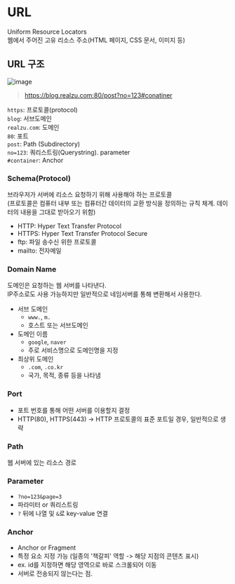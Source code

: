 # URL

Uniform Resource Locators  
웹에서 주어진 고유 리소스 주소(HTML 페이지, CSS 문서, 이미지 등)

## URL 구조

![image](https://github.com/realzu/memo/assets/97022695/def441b1-af20-4f4a-a6ea-c1a43a954f7e)

> https://blog.realzu.com:80/post?no=123#conatiner

`https`: 프로토콜(protocol)  
`blog`: 서브도메인  
`realzu.com`: 도메인  
`80`: 포트  
`post`: Path (Subdirectory)  
`no=123`: 쿼리스트링(Querystring). parameter  
`#container`: Anchor  

### Schema(Protocol)

브라우저가 서버에 리소스 요청하기 위해 사용해야 하는 프로토콜  
(프로토콜은 컴퓨터 내부 또는 컴퓨터간 데이터의 교환 방식을 정의하는 규칙 체계. 데이터의 내용을 그대로 받아오기 위함)  

- HTTP: Hyper Text Transfer Protocol
- HTTPS: Hyper Text Transfer Protocol Secure
- ftp: 파일 송수신 위한 프로토콜
- mailto: 전자메일

### Domain Name

도메인은 요청하는 웹 서버를 나타낸다.  
IP주소로도 사용 가능하지만 일반적으로 네임서버를 통해 변환해서 사용한다.  

- 서브 도메인
  - `www.`, `m.`
  - 호스트 또는 서브도메인
- 도메인 이름
  - `google`, `naver`
  - 주로 서비스명으로 도메인명을 지정
- 최상위 도메인
  - `.com`, `.co.kr`
  - 국가, 목적, 종류 등을 나타냄

### Port

- 포트 번호를 통해 어떤 서버를 이용할지 결정
- HTTP(80), HTTPS(443) -> HTTP 프로토콜의 표준 포트일 경우, 일반적으로 생략

### Path

웹 서버에 있는 리소스 경로

### Parameter

- `?no=123&page=3`
- 파라미터 or 쿼리스트링
- `?` 뒤에 나열 및 `&`로 key-value 연결

### Anchor

- Anchor or Fragment
- 특정 요소 지정 가능 (일종의 '책갈피' 역할 -> 해당 지점의 콘텐츠 표시)
- ex. id를 지정하면 해당 영역으로 바로 스크롤되어 이동
- 서버로 전송되지 않는다는 점.
